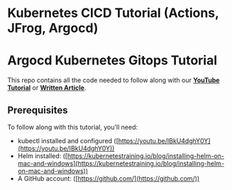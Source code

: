 # Kubernetes CICD Tutorial (Actions, JFrog, Argocd)

# Argocd Kubernetes Gitops Tutorial

This repo contains all the code needed to follow along with our **[YouTube Tutorial](https://)** or **[Written Article](https://)**.

## Prerequisites

To follow along with this tutorial, you'll need:

- kubectl installed and configured ([https://youtu.be/IBkU4dghY0Y](https://youtu.be/IBkU4dghY0Y))
- Helm installed: ([https://kubernetestraining.io/blog/installing-helm-on-mac-and-windows](https://kubernetestraining.io/blog/installing-helm-on-mac-and-windows))
- A GitHub account: ([https://github.com/](https://github.com/))